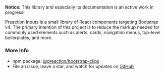 **Notice:** This library and especially its documentation is an active work in progress!

Preaction Inputs is a small library of React components targeting Bootstrap v4. The primary intention of this project is to reduce the markup needed for commonly used elements such as alerts, cards, navigation menus, top-level boilerplates, and more.

### More Info

- npm package: [@preaction/bootstrap-clips](https://www.npmjs.com/package/@preaction/bootstrap-clips)
- File an issue, leave a star, and watch for updates on [GitHub](https://github.com/duhdugg/preaction-bootstrap-clips)
